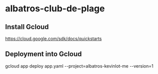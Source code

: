 # albatros-club-de-plage


## Install Gcloud
https://cloud.google.com/sdk/docs/quickstarts

## Deployment into Gcloud
gcloud app deploy app.yaml --project=albatros-kevinlot-me --version=1
